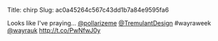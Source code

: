 Title: chirp
Slug: ac0a45264c567c43dd1b7a84e9595fa6

Looks like I've praying... <a href="http://twitter.com/pollarizeme">@pollarizeme</a> <a href="http://twitter.com/TremulantDesign">@TremulantDesign</a> #wayraweek <a href="http://twitter.com/wayrauk">@wayrauk</a> <a href="http://t.co/PwNfwJ0y">http://t.co/PwNfwJ0y</a>
